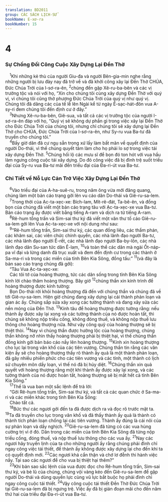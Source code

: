 ```yaml
---
translation: BD2011
group: CÁC SÁCH LỊCH-SỬ
bookName: E-xơ-ra 
bookNumber: 15
---
```


<div class="title"><h1>4</h1><h3>Sự Chống Ðối Công Cuộc Xây Dựng Lại Ðền Thờ</h3></div>
<span class="verse exo_4_1"> <sup>1</sup>Khi những kẻ thù của người Giu-đa và người Bên-gia-min nghe rằng những người bị lưu đày nay đã trở về và đã khởi công xây lại Ðền Thờ CHÚA, Ðức Chúa Trời của I-sơ-ra-ên, </span>
<span class="verse exo_4_2"><sup>2</sup>chúng đến gặp Xê-ru-ba-bên và các vị trưởng tộc và nói với họ, “Xin cho chúng tôi cùng xây dựng Ðền Thờ với quý vị, vì chúng tôi cũng thờ phượng Ðức Chúa Trời của quý vị như quý vị. Chúng tôi đã dâng các của tế lễ lên Ngài kể từ ngày Ê-sạc-hát-đôn vua A-sy-ri đem chúng tôi đến định cư ở đây.”<br/></span>
<span class="verse exo_4_3"> <sup>3</sup>Nhưng Xê-ru-ba-bên, Giê-sua, và tất cả các vị trưởng tộc của người I-sơ-ra-ên đáp với họ, “Quý vị sẽ không dự phần gì trong việc xây lại Ðền Thờ cho Ðức Chúa Trời của chúng tôi, nhưng chỉ chúng tôi sẽ xây dựng lại Ðền Thờ cho CHÚA, Ðức Chúa Trời của I-sơ-ra-ên, như Sy-ru vua Ba-tư đã truyền cho chúng tôi.”<br/></span>
<span class="verse exo_4_4"> <sup>4</sup>Bấy giờ dân đã cư ngụ sẵn trong xứ lấy làm bất mãn về quyết định của người Do-thái, vì thế chúng quyết tâm làm cho họ phải lo sợ trong việc tái xây dựng Ðền Thờ. </span>
<span class="verse exo_4_5"><sup>5</sup>Chúng hối lộ các mưu sĩ để bọn đó ton hót với vua hầu làm ngưng công cuộc tái xây dựng. Do đó công việc đã bị đình trệ suốt triều đại của Sy-ru vua Ba-tư mãi đến triều đại của Ða-ri-út vua Ba-tư.<br/></span>
<div class="title"><h3>Chi Tiết về Nỗ Lực Cản Trở Việc Xây Dựng Lại Ðền Thờ</h3></div>
<span class="verse exo_4_6"> <sup>6</sup>Vào triều đại của A-ha-suê-ru, trong năm ông vừa mới đăng quang, chúng làm một bản cáo trạng gởi lên vu cáo dân Do-thái và Giê-ru-sa-lem.<br/></span>
<span class="verse exo_4_7"> <sup>7</sup>Trong thời của Ạc-ta-xẹc-xe: Bích-lam, Mít-rê-đát, Ta-bê-ên, và đồng bọn của chúng đã viết một bản cáo trạng tâu với Ạc-ta-xẹc-xe vua Ba-tư. Bản cáo trạng ấy được viết bằng tiếng A-ram và dịch ra từ tiếng A-ram.<br/></span>
<span class="verse exo_4_8"> <sup>8</sup>Rê-hum tổng trấn và Sim-sai thư ký đã viết một văn thư tố cáo Giê-ru-sa-lem gởi lên Vua Ạc-ta-xẹc-xe với nội dung như sau:<br/></span>
<span class="verse exo_4_9"> <sup>9</sup>“Rê-hum tổng trấn, Sim-sai thư ký, các quan đồng liêu, các thẩm phán, các khâm sai, các viên chức chính quyền, các nhà lãnh đạo người Ba-tư, các nhà lãnh đạo người Ê-rết, các nhà lãnh đạo người Ba-by-lôn, các nhà lãnh đạo dân Su-san tức dân Ê-lam, </span>
<span class="verse exo_4_10"><sup>10</sup>và toàn thể các dân mà ngài Ốt-náp-pa vĩ đại và lừng danh đã trục xuất và đem đến định cư trong các thành ở Sa-ma-ri và trong các miền của tỉnh Bên Kia Sông, đồng tấu:” </span>
<span class="verse exo_4_11"><sup>11</sup>(và đây là bản sao cáo trạng chúng đã gởi):<br/> “Tâu Vua Ạc-ta-xẹc-xe:<br/> Các tôi tớ của hoàng thượng, tức các dân sống trong tỉnh Bên Kia Sông kính lời chào thăm hoàng thượng. Bây giờ </span>
<span class="verse exo_4_12"><sup>12</sup>chúng thần xin kính trình để hoàng thượng được kính tường:<br/> Bọn Do-thái rời khỏi hoàng thượng đã đến với chúng thần và chúng đã về tới Giê-ru-sa-lem. Hiện giờ chúng đang xây dựng lại cái thành phản loạn và gian ác ấy. Chúng sắp sửa xây xong các tường thành và đang xây sửa các nền móng của Ðền Thờ. </span>
<span class="verse exo_4_13"><sup>13</sup>Kính tâu để hoàng thượng được tường rằng: nếu thành ấy được xây lại xong và các tường thành của nó được hoàn tất, thì chúng sẽ không nộp triều cống, không đóng thuế, và không nộp thuế lưu thông cho hoàng thượng nữa. Như vậy công quỹ của hoàng thượng sẽ bị thiệt thòi. </span>
<span class="verse exo_4_14"><sup>14</sup>Nay vì chúng thần được hưởng lộc của hoàng thượng, chúng thần không nỡ nhìn thấy hoàng thượng phải bị thiệt hại, vì thế chúng thần đồng kính gởi bản báo cáo nầy lên hoàng thượng. </span>
<span class="verse exo_4_15"><sup>15</sup>Kính xin hoàng thượng cho lục lại trong văn khố của các tiên vương. Chúng thần tin rằng các văn kiện ấy sẽ cho hoàng thượng thấy rõ thành ấy quả là một thành phản loạn, đã gây nhiều phiền phức cho các tiên vương và các tỉnh, một thành có lịch sử chuyên môn dấy loạn, vì thế nó đã bị hủy diệt. </span>
<span class="verse exo_4_16"><sup>16</sup>Chúng thần xin quả quyết với hoàng thượng rằng một khi thành ấy được xây lại xong, và các tường thành của nó được hoàn tất, hoàng thượng sẽ bị mất hết cả tỉnh Bên Kia Sông.”<br/></span>
<span class="verse exo_4_17"> <sup>17</sup>Thế là vua ban một sắc lệnh để trả lời:<br/> “Gởi Rê-hum tổng trấn, Sim-sai thư ký, và tất cả các quan chức ở Sa-ma-ri và các miền khác trong tỉnh Bên Kia Sông:<br/> Chào tất cả.<br/></span>
<span class="verse exo_4_18"> <sup>18</sup>Bức thư các ngươi gởi đến ta đã được dịch ra và đọc rõ trước mặt ta. </span>
<span class="verse exo_4_19"><sup>19</sup>Ta đã truyền cho lục trong văn khố và đã thấy thành ấy quả là thành có thành tích phản loạn chống lại các tiên vương. Thành ấy đúng là cái nôi của sự phản loạn và dấy nghịch. </span>
<span class="verse exo_4_20"><sup>20</sup>Giê-ru-sa-lem đã từng có các vua hùng cường trị vì ở đó. Dân trong các miền của tỉnh Bên Kia Sông đã từng nộp triều cống, đóng thuế, và nộp thuế lưu thông cho các vua ấy. </span>
<span class="verse exo_4_21"><sup>21</sup>Nay các ngươi hãy truyền lịnh của ta cho những người ấy rằng chúng phải đình chỉ ngay công việc tái thiết, để thành ấy không được xây dựng lại cho đến khi ta có quyết định mới. </span>
<span class="verse exo_4_22"><sup>22</sup>Các ngươi khá cẩn thận và chớ lơ đễnh thi hành việc nầy. Tại sao các ngươi để cho vua bị thiệt hại thêm?”<br/></span>
<span class="verse exo_4_23"> <sup>23</sup>Khi bản sao sắc lệnh của vua được đọc cho Rê-hum tổng trấn, Sim-sai thư ký, và bè lũ của chúng, chúng vội vàng kéo đến Giê-ru-sa-lem để gặp người Do-thái và dùng quyền lực cùng vũ lực bắt buộc họ phải đình chỉ ngay công cuộc tái thiết. </span>
<span class="verse exo_4_24"><sup>24</sup>Vậy công cuộc tái thiết Ðền Thờ Ðức Chúa Trời tại Giê-ru-sa-lem đã bị ngưng trệ. Việc ấy đã bị gián đoạn mãi cho đến năm thứ hai của triều đại Ða-ri-út vua Ba-tư.<br/></span>
